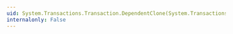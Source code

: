 ```yaml
---
uid: System.Transactions.Transaction.DependentClone(System.Transactions.DependentCloneOption)
internalonly: False
---
```

